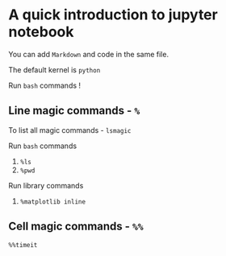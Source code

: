 # A quick introduction to jupyter notebook

You can add `Markdown` and code in the same file.

The default kernel is `python`

Run `bash` commands
!

## Line magic commands - `%`

To list all magic commands - `lsmagic`

Run `bash` commands
1. `%ls`
2. `%pwd`

Run library commands
1. `%matplotlib inline`

## Cell magic commands - `%%`

`%%timeit`

